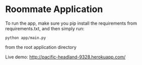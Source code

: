 # Roommate Application

To run the app, make sure you pip install the requirements from requirements.txt, and then simply run:
    
    python app/main.py

from the root application directory

Live demo: http://pacific-headland-9328.herokuapp.com/
